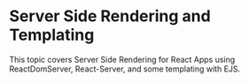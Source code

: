 # Server Side Rendering and Templating

This topic covers Server Side Rendering for React Apps using ReactDomServer, React-Server, and some templating with EJS.